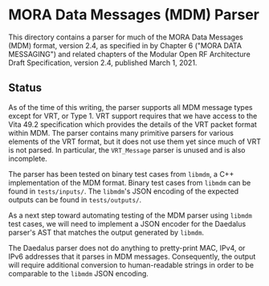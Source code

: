 MORA Data Messages (MDM) Parser
===============================

This directory contains a parser for much of the MORA Data Messages
(MDM) format, version 2.4, as specified in by Chapter 6 ("MORA DATA
MESSAGING") and related chapters of the Modular Open RF Architecture
Draft Specification, version 2.4, published March 1, 2021.

Status
------

As of the time of this writing, the parser supports all MDM message
types except for VRT, or Type 1. VRT support requires that we have
access to the Vita 49.2 specification which provides the details of the
VRT packet format within MDM. The parser contains many primitive parsers
for various elements of the VRT format, but it does not use them yet
since much of VRT is not parsed. In particular, the `VRT_Message` parser
is unused and is also incomplete.

The parser has been tested on binary test cases from `libmdm`, a C++
implementation of the MDM format. Binary test cases from `libmdm` can be
found in `tests/inputs/`. The `libmdm`'s JSON encoding of the expected
outputs can be found in `tests/outputs/`.

As a next step toward automating testing of the MDM parser using
`libmdm` test cases, we will need to implement a JSON encoder for the
Daedalus parser's AST that matches the output generated by `libmdm`.

The Daedalus parser does not do anything to pretty-print MAC, IPv4, or
IPv6 addresses that it parses in MDM messages. Consequently, the output
will require additional conversion to human-readable strings in order to
be comparable to the `libmdm` JSON encoding.
